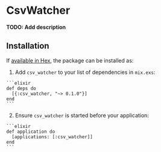 # CsvWatcher

**TODO: Add description**

## Installation

If [available in Hex](https://hex.pm/docs/publish), the package can be installed as:

  1. Add `csv_watcher` to your list of dependencies in `mix.exs`:

    ```elixir
    def deps do
      [{:csv_watcher, "~> 0.1.0"}]
    end
    ```

  2. Ensure `csv_watcher` is started before your application:

    ```elixir
    def application do
      [applications: [:csv_watcher]]
    end
    ```


